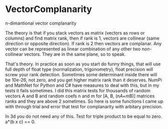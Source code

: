 # VectorComplanarity
n-dimantional vector complanarity

The theory is that if you stack vectors as matrix (vectors as rows or columns) and find matrix rank, then if rank is 1, vectors are collinear (same direction or opposite direction). If rank is 2 then vectors are complanar. Any vector can be represented as linear combination of any other two non-collinear vectors. They are in the same plane, so to speak.

That's theory. In practice as soon as you start do funny things, that will use full depth of float type (normalization, trigonometry), float precision will screw your rank detection. Sometimes some determinant inside there will be 10e-26, not zero, and you get higher matrix rank than it deserves. NumPi and MathNet for Python and C# have measures to deal with this, but in my tests it fails sometimes. I did this matrix tests for thousands of random vectors A and B and random coefs n and m for [A, B, (n*A+m*B)] matrices ranks and they are above 2 sometimes.
So here is some functions I came up with through trial and error that test for complanarity with arbitary precision.

In 3d you do not need any of this. Test for triple product to be equal to zero. a*(b x c) == 0.
